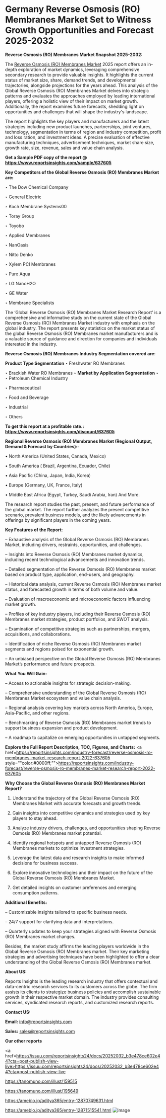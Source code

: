 # Germany Reverse Osmosis (RO) Membranes Market Set to Witness Growth Opportunities and Forecast 2025-2032

<strong>Reverse Osmosis (RO) Membranes Market Snapshot 2025-2032:</strong>

The <a href=https://www.reportsinsights.com/sample/637605>Reverse Osmosis (RO) Membranes Market</a> 2025 report offers an in-depth exploration of market dynamics, leveraging comprehensive secondary research to provide valuable insights. It highlights the current status of market size, share, demand trends, and developmental trajectories, alongside projections for the years ahead. This analysis of the Global Reverse Osmosis (RO) Membranes Market delves into strategic patterns and evaluates the approaches employed by leading international players, offering a holistic view of their impact on market growth. Additionally, the report examines future forecasts, shedding light on opportunities and challenges that will shape the industry's landscape.

The report highlights the key players and manufacturers and the latest strategies including new product launches, partnerships, joint ventures, technology, segmentation in terms of region and industry competition, profit and loss ration, and investment ideas. A precise evaluation of effective manufacturing techniques, advertisement techniques, market share size, growth rate, size, revenue, sales and value chain analysis.

<strong>Get a Sample PDF copy of the report @ <a href=https://www.reportsinsights.com/sample/637605 style=color:#0000ff;>https://www.reportsinsights.com/sample/637605</a></strong>

<strong>Key Competitors of the Global Reverse Osmosis (RO) Membranes Market are:</strong>

‣ The Dow Chemical Company

‣ General Electric

‣ Koch Membrane Systems00

‣ Toray Group

‣ Toyobo

‣ Applied Membranes

‣ NanOasis

‣ Nitto Denko

‣ Xylem PCI Membranes

‣ Pure Aqua

‣ LG NanoH2O

‣ GE Water

‣ Membrane Specialists

The ‘Global Reverse Osmosis (RO) Membranes Market Research Report’ is a comprehensive and informative study on the current state of the Global Reverse Osmosis (RO) Membranes Market industry with emphasis on the global industry. The report presents key statistics on the market status of the global Reverse Osmosis (RO) Membranes market manufacturers and is a valuable source of guidance and direction for companies and individuals interested in the industry.

<strong>Reverse Osmosis (RO) Membranes Industry Segmentation covered are:</strong>

<strong>Product Type Segmentation</strong>
‣
Freshwater RO Membranes

‣ Brackish Water RO Membranes
‣ 
<strong>Market by Application Segmentation</strong>
‣
‣  Petroleum Chemical Industry

‣ Pharmaceutical

‣ Food and Beverage

‣ Industrial

‣ Others

<strong>To get this report at a profitable rate.: <a href=https://www.reportsinsights.com/discount/637605 style=color:#0000ff;>https://www.reportsinsights.com/discount/637605</a></strong>

<strong>Regional Reverse Osmosis (RO) Membranes Market (Regional Output, Demand &amp; Forecast by Countries):-</strong>

• North America (United States, Canada, Mexico)

• South America ( Brazil, Argentina, Ecuador, Chile)

• Asia Pacific (China, Japan, India, Korea)

• Europe (Germany, UK, France, Italy)

• Middle East Africa (Egypt, Turkey, Saudi Arabia, Iran) And More.

The research report studies the past, present, and future performance of the global market. The report further analyzes the present competitive scenario, prevalent business models, and the likely advancements in offerings by significant players in the coming years.

<strong>Key Features of the Report:</strong>

– Exhaustive analysis of the Global Reverse Osmosis (RO) Membranes Market, including drivers, restraints, opportunities, and challenges.

– Insights into Reverse Osmosis (RO) Membranes market dynamics, including recent technological advancements and innovation trends.

– Detailed segmentation of the Reverse Osmosis (RO) Membranes market based on product type, application, end-users, and geography.

– Historical data analysis, current Reverse Osmosis (RO) Membranes market status, and forecasted growth in terms of both volume and value.

– Evaluation of macroeconomic and microeconomic factors influencing market growth.

– Profiles of key industry players, including their Reverse Osmosis (RO) Membranes market strategies, product portfolios, and SWOT analysis.

– Examination of competitive strategies such as partnerships, mergers, acquisitions, and collaborations.

– Identification of niche Reverse Osmosis (RO) Membranes market segments and regions poised for exponential growth.

– An unbiased perspective on the Global Reverse Osmosis (RO) Membranes Market’s performance and future prospects.

<strong>What You Will Gain:</strong>

– Access to actionable insights for strategic decision-making.

– Comprehensive understanding of the Global Reverse Osmosis (RO) Membranes Market ecosystem and value chain analysis.

– Regional analysis covering key markets across North America, Europe, Asia-Pacific, and other regions.

– Benchmarking of Reverse Osmosis (RO) Membranes market trends to support business expansion and product development.

– A roadmap to capitalize on emerging opportunities in untapped segments.

<strong>Explore the Full Report Description, TOC, Figures, and Charts:</strong>
<a href=https://reportsinsights.com/industry-forecast/reverse-osmosis-ro-membranes-market-research-report-2022-637605 style=""color:#0000ff;"">https://reportsinsights.com/industry-forecast/reverse-osmosis-ro-membranes-market-research-report-2022-637605</a>

<strong>Why Choose the Global Reverse Osmosis (RO) Membranes Market Report?</strong>

1. Understand the trajectory of the Global Reverse Osmosis (RO) Membranes Market with accurate forecasts and growth trends.

2. Gain insights into competitive dynamics and strategies used by key players to stay ahead.

3. Analyze industry drivers, challenges, and opportunities shaping Reverse Osmosis (RO) Membranes market potential.

4. Identify regional hotspots and untapped Reverse Osmosis (RO) Membranes markets to optimize investment strategies.

5. Leverage the latest data and research insights to make informed decisions for business success.

6. Explore innovative technologies and their impact on the future of the Global Reverse Osmosis (RO) Membranes Market.

7. Get detailed insights on customer preferences and emerging consumption patterns.

<strong>Additional Benefits:</strong>

– Customizable insights tailored to specific business needs.

– 24/7 support for clarifying data and interpretations.

– Quarterly updates to keep your strategies aligned with Reverse Osmosis (RO) Membranes market changes.

Besides, the market study affirms the leading players worldwide in the Global Reverse Osmosis (RO) Membranes market. Their key marketing strategies and advertising techniques have been highlighted to offer a clear understanding of the Global Reverse Osmosis (RO) Membranes market.

<strong><strong>About US</strong>:</strong>

Reports Insights is the leading research industry that offers contextual and data-centric research services to its customers across the globe. The firm assists its clients to strategize business policies and accomplish sustainable growth in their respective market domain. The industry provides consulting services, syndicated research reports, and customized research reports.

<strong>Contact US:</strong>

<p class=><b>Email:</b> <a href=mailto:info@reportsinsights.com>info@reportsinsights.com</a></p>
<p class=><b>Sales:</b> <a href=mailto:sales@reportsinsights.com>sales@reportsinsights.com</a></p>

<strong>Our other reports</strong>

<a href=https://issuu.com/reportsinsights24/docs/20252032_b3e478ce602e44?cta=post-publish-view-live>https://issuu.com/reportsinsights24/docs/20252032_b3e478ce602e44?cta=post-publish-view-live</a>

<a href=https://tanomuno.com/illust/159515>https://tanomuno.com/illust/159515</a>

<a href=https://tanomuno.com/illust/195649>https://tanomuno.com/illust/195649</a>

<a href=https://ameblo.jp/aditya365/entry-12870749631.html>https://ameblo.jp/aditya365/entry-12870749631.html</a>

<a href=https://ameblo.jp/aditya365/entry-12871515541.html>https://ameblo.jp/aditya365/entry-12871515541.html</a>
![image](https://github.com/user-attachments/assets/bc624508-611e-48db-afe4-df904b7e9919)
